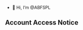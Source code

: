 - 👋 Hi, I’m @ABFSPL

## Account Access Notice

<!---
      This account is intended for authorized users only. 
Unauthorized use or use beyond your authority is strictly prohibited. 
All activity on this account may be monitored to ensure the security 
and functionality of our resources. By using this account, you consent 
to such monitoring. If any criminal activity or policy violations are 
detected, evidence may be provided to law enforcement or relevant 
            officials for appropriate action.
--->
